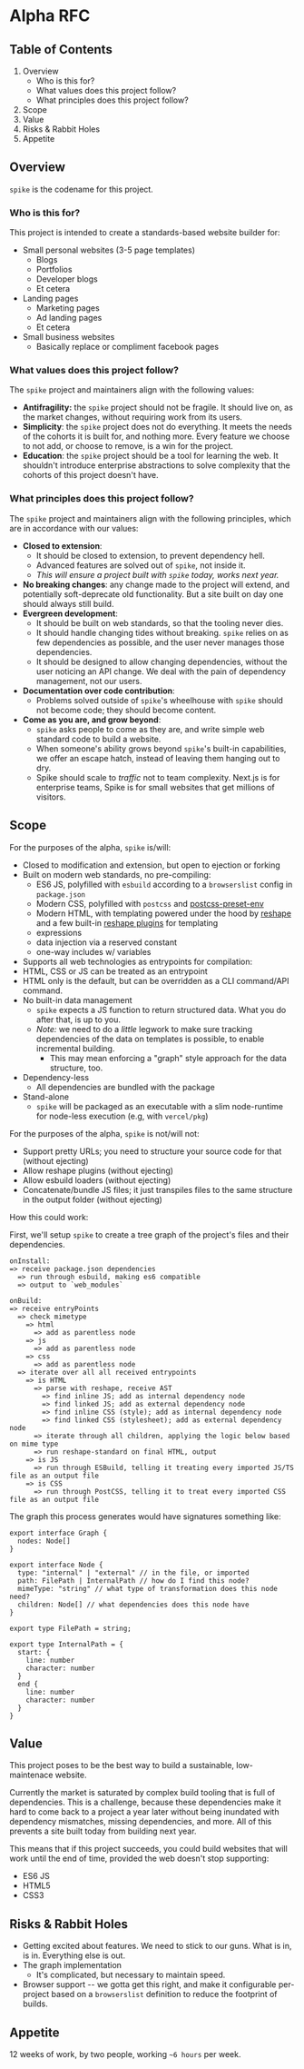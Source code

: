# Alpha RFC

## Table of Contents

1. Overview
   - Who is this for?
   - What values does this project follow?
   - What principles does this project follow?
1. Scope
1. Value
1. Risks & Rabbit Holes
1. Appetite

## Overview

`spike` is the codename for this project.

### Who is this for?

This project is intended to create a standards-based website builder for:

- Small personal websites (3-5 page templates)
  - Blogs
  - Portfolios
  - Developer blogs
  - Et cetera
- Landing pages
  - Marketing pages
  - Ad landing pages
  - Et cetera
- Small business websites
  - Basically replace or compliment facebook pages

### What values does this project follow?

The `spike` project and maintainers align with the following values:

- **Antifragility:** the `spike` project should not be fragile. It should live on, as the market changes, without requiring work from its users.
- **Simplicity**: the `spike` project does not do everything. It meets the needs of the cohorts it is built for, and nothing more. Every feature we choose to not add, or choose to remove, is a win for the project.
- **Education**: the `spike` project should be a tool for learning the web. It shouldn't introduce enterprise abstractions to solve complexity that the cohorts of this project doesn't have.

### What principles does this project follow?

The `spike` project and maintainers align with the following principles, which are in accordance with our values:

- **Closed to extension**: 
  - It should be closed to extension, to prevent dependency hell. 
  - Advanced features are solved out of `spike`, not inside it.
  - _This will ensure a project built with `spike` today, works next year._
- **No breaking changes**: any change made to the project will extend, and potentially soft-deprecate old functionality. But a site built on day one should always still build.
- **Evergreen development**: 
  - It should be built on web standards, so that the tooling never dies.
  - It should handle changing tides without breaking. `spike` relies on as few dependencies as possible, and the user never manages those dependencies.
  - It should be designed to allow changing dependencies, without the user noticing an API change. We deal with the pain of dependency management, not our users. 
- **Documentation over code contribution**:
  - Problems solved outside of `spike`'s wheelhouse with `spike` should not become code; they should become content.
- **Come as you are, and grow beyond**:
  - `spike` asks people to come as they are, and write simple web standard code to build a website.
  - When someone's ability grows beyond `spike`'s built-in capabilities, we offer an escape hatch, instead of leaving them hanging out to dry.
  - Spike should scale to _traffic_ not to team complexity. Next.js is for enterprise teams, Spike is for small websites that get millions of visitors.

## Scope

For the purposes of the alpha, `spike` is/will:

- Closed to modification and extension, but open to ejection or forking
- Built on modern web standards, no pre-compiling:
  - ES6 JS, polyfilled with `esbuild` according to a `browserslist` config in `package.json`
  - Modern CSS, polyfilled with `postcss` and [postcss-preset-env](https://preset-env.cssdb.org/)
  - Modern HTML, with templating powered under the hood by [reshape](https://reshape.js.org/) and a few built-in [reshape plugins](https://github.com/reshape/standard) for templating
  - expressions
  - data injection via a reserved constant
  - one-way includes w/ variables
- Supports all web technologies as entrypoints for compilation:
 - HTML, CSS or JS can be treated as an entrypoint 
 - HTML only is the default, but can be overridden as a CLI command/API command.
- No built-in data management
  - `spike` expects a JS function to return structured data. What you do after that, is up to you.
  - _Note:_ we need to do a _little_ legwork to make sure tracking dependencies of the data on templates is possible, to enable incremental building.
    - This may mean enforcing a "graph" style approach for the data structure, too.
- Dependency-less
  - All dependencies are bundled with the package
- Stand-alone
  - `spike` will be packaged as an executable with a slim node-runtime for node-less execution (e.g, with `vercel/pkg`)

For the purposes of the alpha, `spike` is not/will not:

- Support pretty URLs; you need to structure your source code for that (without ejecting)
- Allow reshape plugins (without ejecting)
- Allow esbuild loaders (without ejecting)
- Concatenate/bundle JS files; it just transpiles files to the same structure in the output folder (without ejecting)

How this could work:

First, we'll setup `spike` to create a tree graph of the project's files and their dependencies.

```
onInstall:
=> receive package.json dependencies
  => run through esbuild, making es6 compatible
  => output to `web_modules`

onBuild:
=> receive entryPoints
  => check mimetype
    => html
      => add as parentless node
    => js
      => add as parentless node
    => css
      => add as parentless node
  => iterate over all all received entrypoints
    => is HTML
      => parse with reshape, receive AST
        => find inline JS; add as internal dependency node
        => find linked JS; add as external dependency node
        => find inline CSS (style); add as internal dependency node
        => find linked CSS (stylesheet); add as external dependency node
      => iterate through all children, applying the logic below based on mime type
      => run reshape-standard on final HTML, output
    => is JS
      => run through ESBuild, telling it treating every imported JS/TS file as an output file
    => is CSS
      => run through PostCSS, telling it to treat every imported CSS file as an output file
```

The graph this process generates would have signatures something like:

```
export interface Graph {
  nodes: Node[]
}

export interface Node {
  type: "internal" | "external" // in the file, or imported
  path: FilePath | InternalPath // how do I find this node?
  mimeType: "string" // what type of transformation does this node need?
  children: Node[] // what dependencies does this node have
}

export type FilePath = string;

export type InternalPath = {
  start: {
    line: number
    character: number
  }
  end {
    line: number
    character: number
  }
}
```

## Value

This project poses to be the best way to build a sustainable, low-maintenace website.

Currently the market is saturated by complex build tooling that is full of dependencies. This is a challenge, because these dependencies make it hard to come back to a project a year later without being inundated with dependency mismatches, missing dependencies, and more. All of this prevents a site built today from building next year.

This means that if this project succeeds, you could build websites that will work until the end of time, provided the web doesn't stop supporting:

- ES6 JS
- HTML5
- CSS3

## Risks & Rabbit Holes

- Getting excited about features. We need to stick to our guns. What is in, is in. Everything else is out.
- The graph implementation
  - It's complicated, but necessary to maintain speed.
- Browser support -- we gotta get this right, and make it configurable per-project based on a `browserslist` definition to reduce the footprint of builds.

## Appetite

12 weeks of work, by two people, working `~6 hours` per week.
